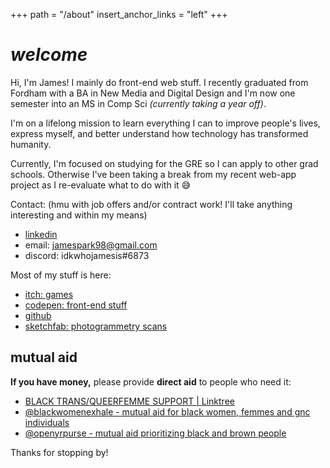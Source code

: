 +++
path = "/about"
insert_anchor_links = "left"
+++
# *welcome*
Hi, I'm James! I mainly do front-end web stuff. I recently graduated from Fordham with a BA in New Media and Digital Design and I'm now one semester into an MS in Comp Sci *(currently taking a year off)*. 

I'm on a lifelong mission to learn everything I can to improve people's lives, express myself, and better understand how technology has transformed humanity. 

Currently, I'm focused on studying for the GRE so I can apply to other grad schools. Otherwise I've been taking a break from my recent web-app project as I re-evaluate what to do with it 😅

Contact: (hmu with job offers and/or contract work! I'll take anything interesting and within my means)
- [linkedin](https://www.linkedin.com/in/idkwhojamesis/)  
- email: jamespark98@gmail.com
- discord: idkwhojamesis#6873

Most of my stuff is here:
- [itch: games](https://idkwhojamesis.itch.io/)
- [codepen: front-end stuff](https://codepen.io/idkwhojamesis) 
- [github](https://github.com/idkwhojamesis)   
- [sketchfab: photogrammetry scans](https://sketchfab.com/idkwhojamesis)

## mutual aid
**If you have money,** please provide **direct aid** to people who need it:
-  [BLACK TRANS/QUEERFEMME SUPPORT | Linktree](https://linktr.ee/btqflist/)
- [@blackwomenexhale - mutual aid for black women, femmes and gnc individuals](https://www.instagram.com/blackwomenexhale/)
- [@openyrpurse - mutual aid prioritizing black and brown people](https://www.instagram.com/openyrpurse/)

Thanks for stopping by!